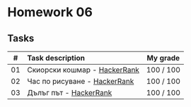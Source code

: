 # Homework 06

## Tasks
| # | Task description | My grade |
| - | :--------------- | :-------: |
| 01 | Скиорски кошмар - [HackerRank](https://www.hackerrank.com/contests/sda-hw-6-2023/challenges/vertical-sums) | 100 / 100 |
| 02 | Час по рисуване - [HackerRank](https://www.hackerrank.com/contests/sda-hw-6-2023/challenges/task3score) | 100 / 100 |
| 03 | Дълъг път - [HackerRank](https://www.hackerrank.com/contests/sda-hw-6-2023/challenges/task2sum) | 100 / 100 |
